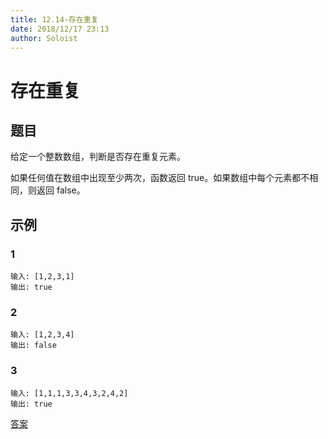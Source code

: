 ```yaml
---
title: 12.14-存在重复
date: 2018/12/17 23:13
author: Soloist
---
```

    
# 存在重复

## 题目

给定一个整数数组，判断是否存在重复元素。

如果任何值在数组中出现至少两次，函数返回 true。如果数组中每个元素都不相同，则返回 false。

## 示例

### 1

    输入: [1,2,3,1]
    输出: true
    
### 2

    输入: [1,2,3,4]
    输出: false
    
### 3

    输入: [1,1,1,3,3,4,3,2,4,2]
    输出: true
    
[答案](https://github.com/aSoloist/java-algorithm/blob/master/code/2018/12/14/Solution.java)